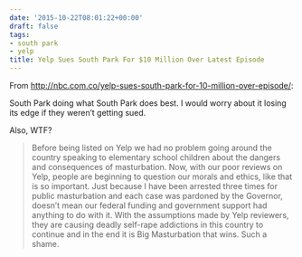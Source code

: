 ```yaml
---
date: '2015-10-22T08:01:22+00:00'
draft: false
tags:
- south park
- yelp
title: Yelp Sues South Park For $10 Million Over Latest Episode
---
```


From http://nbc.com.co/yelp-sues-south-park-for-10-million-over-episode/:

South Park doing what South Park does best. I would worry about it losing its edge if they weren’t getting sued.

Also, WTF?

>Before being listed on Yelp we had no problem going around the country speaking to elementary school children about the dangers and consequences of masturbation. Now, with our poor reviews on Yelp, people are beginning to question our morals and ethics, like that is so important. Just because I have been arrested three times for public masturbation and each case was pardoned by the Governor, doesn’t mean our federal funding and government support had anything to do with it. With the assumptions made by Yelp reviewers, they are causing deadly self-rape addictions in this country to continue and in the end it is Big Masturbation that wins. Such a shame.
